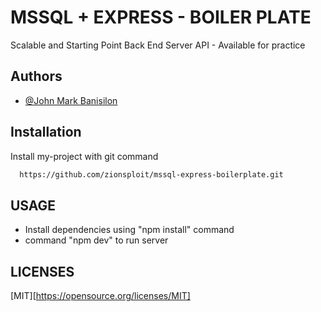 
# MSSQL + EXPRESS - BOILER PLATE
Scalable and Starting Point Back End Server API  - Available for practice 
## Authors

- [@John Mark Banisilon](https://www.facebook.com/crypto.graphy.39/)


## Installation

Install my-project with git command

```bash
  https://github.com/zionsploit/mssql-express-boilerplate.git
```
    
## USAGE
- Install dependencies using "npm install" command 
- command "npm dev" to run server 




## LICENSES
[MIT][https://opensource.org/licenses/MIT]
